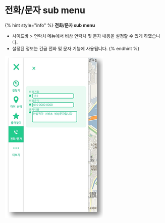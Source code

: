 # 전화/문자 sub menu

{% hint style="info" %}
**전화/문자 sub menu**

* 사이드바 > 연락처 메뉴에서 비상 연락처 및 문자 내용을 설정할 수 있게 하였습니다.
* 설정된 정보는 긴급 전화 및 문자 기능에 사용됩니다.
{% endhint %}

![](<../../../../.gitbook/assets/image (20) (1) (1).png>)
